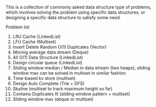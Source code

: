 This is a collection of commonly asked data structure type of problems, which involves
solving the problem using specific data structures, or designing 
a specific data structure to satisfy some need.


Problem list
1. LRU Cache (LinkedList)
2. LFU Cache (Multiset)
3. Insert Delete Random O(1) Duplicates (Vector)
4. Moving average data stream (Deque)
5. All O(1) Data Structure (LinkedList)
6. Design circular queue (LinkedList)
7. Sliding window median / Median in data stream (two heaps); sliding window max
can be solved in multiset in similar fashion
8. Time-based kv store (multiset)
9. Design Auto Complete (Trie + DFS)
10. Skyline (multiset to track maximum height so far)
11. Contains Duplicates III (sliding window pattern + multiset)
12. Sliding window max (deque or multiset)
